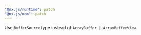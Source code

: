```yaml
---
"@nx.js/runtime": patch
"@nx.js/ncm": patch
---
```


Use `BufferSource` type instead of `ArrayBuffer | ArrayBufferView`
